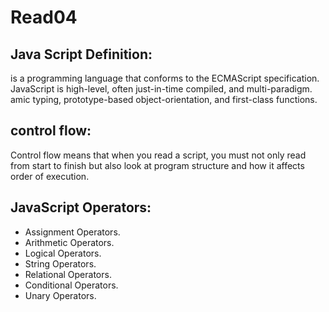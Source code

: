 # Read04

## Java Script Definition:
is a programming language that conforms to the ECMAScript specification. JavaScript is high-level, often just-in-time compiled, and multi-paradigm. amic typing, prototype-based object-orientation, and first-class functions.

## control flow:
Control flow means that when you read a script, you must not only read from start to finish but also look at program structure and how it affects order of execution.

## JavaScript Operators: 
* Assignment Operators.
* Arithmetic Operators.
* Logical Operators.
* String Operators.
* Relational Operators.
* Conditional Operators.
* Unary Operators.




